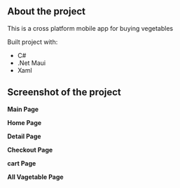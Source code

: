 ## __About the project__  
This is a cross platform mobile app for buying vegetables

Built project with:
- C#
- .Net Maui
- Xaml
   
## Screenshot of the project     
__Main Page__    

__Home Page__    

__Detail Page__    

__Checkout Page__    

__cart Page__    

__All Vagetable Page__    



